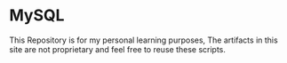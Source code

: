 # MySQL

This Repository is for my personal learning purposes, The artifacts in this site are  not proprietary and feel free to reuse these scripts. 

